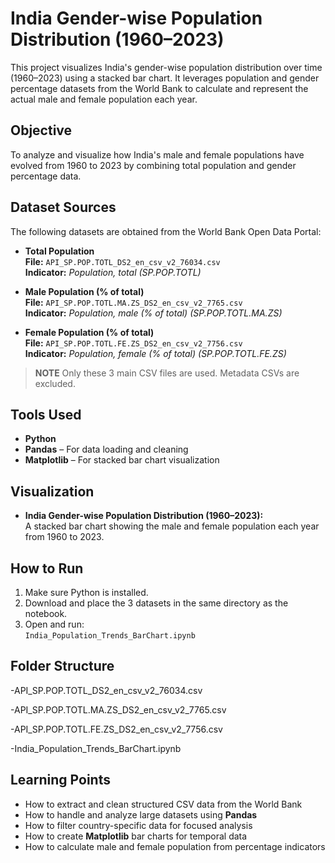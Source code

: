 #  India Gender-wise Population Distribution (1960–2023)

This project visualizes India's gender-wise population distribution over time (1960–2023) using a stacked bar chart. It leverages population and gender percentage datasets from the World Bank to calculate and represent the actual male and female population each year.



##  Objective

To analyze and visualize how India's male and female populations have evolved from 1960 to 2023 by combining total population and gender percentage data.



##  Dataset Sources

The following datasets are obtained from the World Bank Open Data Portal:

- **Total Population**  
  **File:** `API_SP.POP.TOTL_DS2_en_csv_v2_76034.csv`  
  **Indicator:** *Population, total (SP.POP.TOTL)*

- **Male Population (% of total)**  
  **File:** `API_SP.POP.TOTL.MA.ZS_DS2_en_csv_v2_7765.csv`  
  **Indicator:** *Population, male (% of total) (SP.POP.TOTL.MA.ZS)*

- **Female Population (% of total)**  
  **File:** `API_SP.POP.TOTL.FE.ZS_DS2_en_csv_v2_7756.csv`  
  **Indicator:** *Population, female (% of total) (SP.POP.TOTL.FE.ZS)*

> **NOTE** Only these 3 main CSV files are used. Metadata CSVs are excluded.



##  Tools Used

- **Python**
- **Pandas** – For data loading and cleaning
- **Matplotlib** – For stacked bar chart visualization



##  Visualization

- **India Gender-wise Population Distribution (1960–2023):**  
  A stacked bar chart showing the male and female population each year from 1960 to 2023.



##  How to Run

1. Make sure Python is installed.
2. Download and place the 3 datasets in the same directory as the notebook.
3. Open and run:  
   `India_Population_Trends_BarChart.ipynb`



##  Folder Structure

 -API_SP.POP.TOTL_DS2_en_csv_v2_76034.csv
 
 -API_SP.POP.TOTL.MA.ZS_DS2_en_csv_v2_7765.csv
 
 -API_SP.POP.TOTL.FE.ZS_DS2_en_csv_v2_7756.csv
 
 -India_Population_Trends_BarChart.ipynb



##  Learning Points

- How to extract and clean structured CSV data from the World Bank
- How to handle and analyze large datasets using **Pandas**
- How to filter country-specific data for focused analysis
- How to create **Matplotlib** bar charts for temporal data
- How to calculate male and female population from percentage indicators
